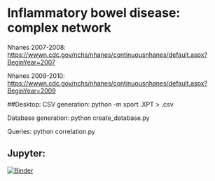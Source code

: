 # Inflammatory bowel disease: complex network

Nhanes 2007-2008: https://wwwn.cdc.gov/nchs/nhanes/continuousnhanes/default.aspx?BeginYear=2007

Nhanes 2009-2010: https://wwwn.cdc.gov/nchs/nhanes/continuousnhanes/default.aspx?BeginYear=2009

##Desktop:
  CSV generation:
  python -m xport <filename>.XPT > <filename>.csv

  Database generation:
  python create_database.py

  Queries:
  python correlation.py

## Jupyter:
[![Binder](https://mybinder.org/badge_logo.svg)](https://mybinder.org/v2/gh/Trindad/digestive-diseases/network)

